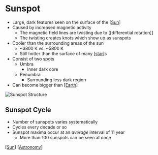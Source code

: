 # Sunspot

- Large, dark features seen on the surface of the [[Sun]]
- Caused by increased magnetic activity
  - The magnetic field lines are twisting due to [[differential rotation]]
  - The twisting creates knots which show up as sunspots
- Cooler than the surrounding areas of the sun
  - ~3800 K vs. ~5800 K
  - Still hotter than the surface of many [[star]]s
- Consist of two spots
  - Umbra
    - Inner dark core
  - Penumbra
    - Surrounding less dark region
- Can become bigger than [[Earth]]

![Sunspot Structure](/assets/second-brain/2021-01-31-12-19-29.png)

## Sunspot Cycle

- Number of sunspots varies systematically
- Cycles every decade or so
- Sunspot maxima occur at an _average_ interval of 11 year
  - More than 100 sunspots can be seen at once

[[Sun]] [[Astronomy]]

[//begin]: # "Autogenerated link references for markdown compatibility"
[Sun]: sun "Sun"
[star]: star "Star"
[Earth]: earth "Earth 🜨"
[Astronomy]: astronomy "Astronomy"
[//end]: # "Autogenerated link references"
